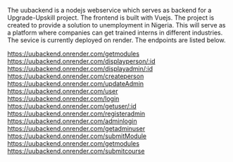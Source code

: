The uubackend is a nodejs webservice which serves as backend for a Upgrade-Upskill project.
The frontend is built with Vuejs. The project is created to provide a solution to unemployment in Nigeria.
This will serve as a platform where companies can get trained interns in different industries.
The sevice is currently deployed on render. The endpoints are listed below.

https://uubackend.onrender.com/getmodules
https://uubackend.onrender.com/displayperson/:id
https://uubackend.onrender.com/displayadmin/:id
https://uubackend.onrender.com/createperson
https://uubackend.onrender.com/updateAdmin
https://uubackend.onrender.com/user
https://uubackend.onrender.com/login
https://uubackend.onrender.com/getuser/:id
https://uubackend.onrender.com/registeradmin
https://uubackend.onrender.com/adminlogin
https://uubackend.onrender.com/getadminuser
https://uubackend.onrender.com/submitModule
https://uubackend.onrender.com/getmodules
https://uubackend.onrender.com/submitcourse
